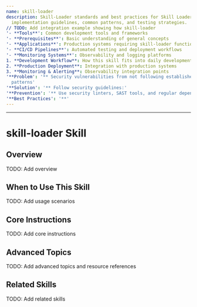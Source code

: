 ```yaml
---
name: skill-loader
description: Skill-Loader standards and best practices for Skill Loader. Includes
  implementation guidelines, common patterns, and testing strategies.
// TODO: Add integration example showing how skill-loader
'- **Tools**': Common development tools and frameworks
'- **Prerequisites**': Basic understanding of general concepts
'- **Applications**': Production systems requiring skill-loader functionality
'- **CI/CD Pipelines**': Automated testing and deployment workflows
'- **Monitoring Systems**': Observability and logging platforms
1. **Development Workflow**: How this skill fits into daily development
2. **Production Deployment**: Integration with production systems
3. **Monitoring & Alerting**: Observability integration points
'**Problem': '** Security vulnerabilities from not following established security
  patterns'
'**Solution': '** Follow security guidelines:'
'**Prevention': '** Use security linters, SAST tools, and regular dependency updates'
'**Best Practices': '**'
---
```



---

# skill-loader Skill

## Overview

TODO: Add overview

## When to Use This Skill

TODO: Add usage scenarios

## Core Instructions

TODO: Add core instructions

## Advanced Topics

TODO: Add advanced topics and resource references

## Related Skills

TODO: Add related skills
